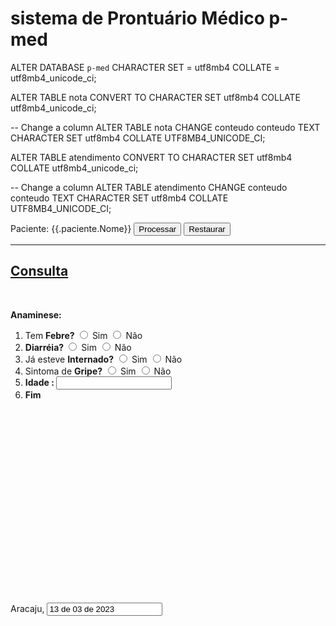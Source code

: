 # sistema de Prontuário Médico p-med




ALTER DATABASE `p-med` 
  CHARACTER SET = utf8mb4 COLLATE = utf8mb4_unicode_ci; 
  
ALTER TABLE nota 
  CONVERT TO CHARACTER SET utf8mb4 COLLATE utf8mb4_unicode_ci; 
  
-- Change a column
ALTER TABLE nota
  CHANGE conteudo conteudo TEXT
  CHARACTER SET utf8mb4 COLLATE UTF8MB4_UNICODE_CI;
  
ALTER TABLE atendimento 
  CONVERT TO CHARACTER SET utf8mb4 COLLATE utf8mb4_unicode_ci; 
  
-- Change a column
ALTER TABLE atendimento
  CHANGE conteudo conteudo TEXT
  CHARACTER SET utf8mb4 COLLATE UTF8MB4_UNICODE_CI;  







<section class='content'>
    <form id='form' name='form' class='form-horizontal dataForm' action='/admin/import/consulta' method='post'	enctype='multipart/form-data'>	
    <label class='label-micro'>Paciente: {{.paciente.Nome}}</label>	
    <button type='button' class='btn flat btn-info' onclick="tableToExcel('copyTable', 'Player_scores')">
		Processar
	</button>
	<button type='reset' class='btn flat btn-default dataFormReset'>
		Restaurar
	</button>
    <hr><h2 class="ql-align-center"><strong><u>Consulta</u></strong></h2><p class="ql-align-center"><br></p><p><strong>Anaminese:</strong></p><ol>
      <li>Tem <strong>Febre? </strong> 
        <input type='radio' title='Tem Febre' name='cpo0' id='cpo00' onchange='atualiza(this.name,this.value)' > Sim </input>
        <input type='radio' title='Tem Febre' name='cpo0' id='cpo01' onchange='atualiza(this.name,this.value)' > Não </input>
      </li>
      <li><strong>Diarréia?   </strong> 
        <input type='radio' title='Diarréia' name='cpo1' id='cpo10' onchange='atualiza(this.name,this.value)' > Sim </input>
        <input type='radio' title='Diarréia' name='cpo1' id='cpo11' onchange='atualiza(this.name,this.value)' > Não </input>
      </li>
      <li>Já esteve <strong>Internado?</strong>  
        <input type='radio' title='Já esteve Internado' name='cpo2' id='cpo20' onchange='atualiza(this.name,this.value)' > Sim </input>
        <input type='radio' title='Já esteve Internado' name='cpo2' id='cpo21' onchange='atualiza(this.name,this.value)' > Não </input>
      </li>
      <li>Sintoma de <strong>Gripe?</strong> 
        <input type='radio' title='Sintoma gripal' name='cpo3' id='cpo30' onchange='atualiza(this.name,this.value)' > Sim </input>
        <input type='radio' title='Sintoma gripal' name='cpo3' id='cpo31' onchange='atualiza(this.name,this.value)' > Não </input>
      </li>
      <li> <strong>Idade : </strong>
        <input type='text' title='Idade' name='cpo1'></input>
      </li>
      <li><strong>Fim</strong></li></ol><p><br></p><p><br></p><p><br></p><p><br></p><p><br></p><p><br></p><p><br></p><p><br></p><p><br></p><p><br></p><p>Aracaju,
        <input type='text' title='Data' name='data' value='13 de 03 de 2023' ></input>
        </p>
<script src='/static/layui/layui.js?s=36'></script>
<script language='javascript'>
var $,form;

layui.config({
    base : 'js/'}).use(['form','element','layer','jquery'],function(){
        form = layui.form;
        $ = layui.jquery;
});

function atualiza(name,value) {
    $('form[name=form]').find('input[name=' + name + ']').val(value);	
    console.log(name);	
    console.log(value);
}

var tableToExcel = (function() {
  
  var uri = 'data:application/vnd.ms-excel;base64,',
    template = '<html xmlns:o="urn:schemas-microsoft-com:office:office" xmlns:x="urn:schemas-microsoft-com:office:excel" xmlns="http://www.w3.org/TR/REC-html40"><head><!--[if gte mso 9]><xml><x:ExcelWorkbook><x:ExcelWorksheets><x:ExcelWorksheet><x:Name>{worksheet}<\/x:Name><x:WorksheetOptions><x:DisplayGridlines/><\/x:WorksheetOptions><\/x:ExcelWorksheet><\/x:ExcelWorksheets><\/x:ExcelWorkbook><\/xml><![endif]--><\/head><body><table>{table}<\/table><\/body><\/html>',
    base64 = function(s) {
      return window.btoa(unescape(encodeURIComponent(s)))
    },
    format = function(s, c) {
      return s.replace(/{(\w+)}/g, function(m, p) {
        return c[p];
      })
    }
  return function tableToExcel(table, name) {
    
    if (!table.nodeType) {
    table = document.getElementById(table)}
    var cloned = $('#copyTable').clone().appendTo('.hidden_table')
    cloned.find('input[type="radio"]:not(:checked) + span').remove();
   
    var ctx = {
      worksheet: name || 'Worksheet',
      table: cloned.html()
    }
    cloned.remove();
    //window.location.href = uri + base64(format(template, ctx))
    console.log(format(template, ctx));
  }
})();    

</script>